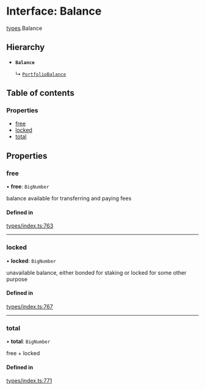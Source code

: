 # Interface: Balance

[types](../wiki/types).Balance

## Hierarchy

- **`Balance`**

  ↳ [`PortfolioBalance`](../wiki/api.entities.Portfolio.types.PortfolioBalance)

## Table of contents

### Properties

- [free](../wiki/types.Balance#free)
- [locked](../wiki/types.Balance#locked)
- [total](../wiki/types.Balance#total)

## Properties

### free

• **free**: `BigNumber`

balance available for transferring and paying fees

#### Defined in

[types/index.ts:763](https://github.com/PolymeshAssociation/polymesh-sdk/blob/079537ad/src/types/index.ts#L763)

___

### locked

• **locked**: `BigNumber`

unavailable balance, either bonded for staking or locked for some other purpose

#### Defined in

[types/index.ts:767](https://github.com/PolymeshAssociation/polymesh-sdk/blob/079537ad/src/types/index.ts#L767)

___

### total

• **total**: `BigNumber`

free + locked

#### Defined in

[types/index.ts:771](https://github.com/PolymeshAssociation/polymesh-sdk/blob/079537ad/src/types/index.ts#L771)
